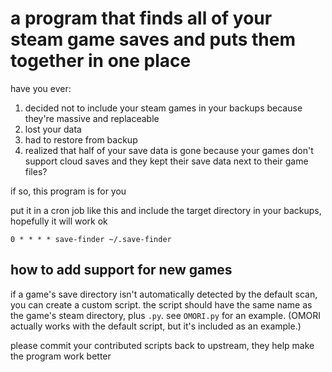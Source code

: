 # a program that finds all of your steam game saves and puts them together in one place

have you ever:

1. decided not to include your steam games in your backups because they're massive and replaceable
2. lost your data
3. had to restore from backup
4. realized that half of your save data is gone because your games don't support cloud saves and they kept their save data next to their game files?

if so, this program is for you

put it in a cron job like this and include the target directory in your backups, hopefully it will work ok

```cron
0 * * * * save-finder ~/.save-finder
```

## how to add support for new games

if a game's save directory isn't automatically detected by the default scan, you can create a custom script. the script should have the same name as the game's steam directory, plus `.py`. see `OMORI.py` for an example. (OMORI actually works with the default script, but it's included as an example.)

please commit your contributed scripts back to upstream, they help make the program work better